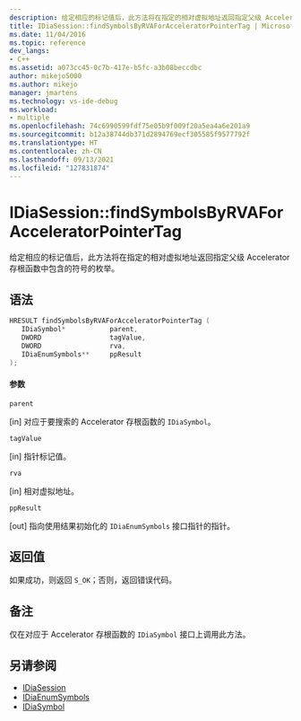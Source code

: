```yaml
---
description: 给定相应的标记值后，此方法将在指定的相对虚拟地址返回指定父级 Accelerator 存根函数中包含的符号的枚举。
title: IDiaSession::findSymbolsByRVAForAcceleratorPointerTag | Microsoft Docs
ms.date: 11/04/2016
ms.topic: reference
dev_langs:
- C++
ms.assetid: a073cc45-0c7b-417e-b5fc-a3b08beccdbc
author: mikejo5000
ms.author: mikejo
manager: jmartens
ms.technology: vs-ide-debug
ms.workload:
- multiple
ms.openlocfilehash: 74c6990599fdf75e05b9f009f20a5ea4a6e201a9
ms.sourcegitcommit: b12a38744db371d2894769ecf305585f9577792f
ms.translationtype: HT
ms.contentlocale: zh-CN
ms.lasthandoff: 09/13/2021
ms.locfileid: "127831874"
---
```

# <a name="idiasessionfindsymbolsbyrvaforacceleratorpointertag"></a>IDiaSession::findSymbolsByRVAForAcceleratorPointerTag
给定相应的标记值后，此方法将在指定的相对虚拟地址返回指定父级 Accelerator 存根函数中包含的符号的枚举。

## <a name="syntax"></a>语法

```C++
HRESULT findSymbolsByRVAForAcceleratorPointerTag ( 
   IDiaSymbol*           parent,
   DWORD                 tagValue,
   DWORD                 rva,
   IDiaEnumSymbols**     ppResult
);
```

#### <a name="parameters"></a>参数
 `parent`

[in] 对应于要搜索的 Accelerator 存根函数的 `IDiaSymbol`。

 `tagValue`

[in] 指针标记值。

 `rva`

[in] 相对虚拟地址。

 `ppResult`

[out] 指向使用结果初始化的 `IDiaEnumSymbols` 接口指针的指针。

## <a name="return-value"></a>返回值
 如果成功，则返回 `S_OK`；否则，返回错误代码。

## <a name="remarks"></a>备注
 仅在对应于 Accelerator 存根函数的 `IDiaSymbol` 接口上调用此方法。

## <a name="see-also"></a>另请参阅
- [IDiaSession](../../debugger/debug-interface-access/idiasession.md)
- [IDiaEnumSymbols](../../debugger/debug-interface-access/idiaenumsymbols.md)
- [IDiaSymbol](../../debugger/debug-interface-access/idiasymbol.md)
